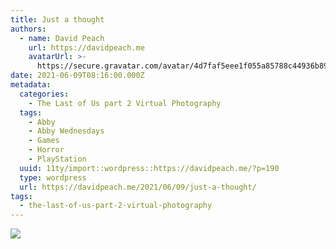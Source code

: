 ```yaml
---
title: Just a thought
authors:
  - name: David Peach
    url: https://davidpeach.me
    avatarUrl: >-
      https://secure.gravatar.com/avatar/4d7faf5eee1f055a85788c44936b8995eaab6dfb004e7854ec747ccb272e91ee?s=96&d=mm&r=g
date: 2021-06-09T08:16:00.000Z
metadata:
  categories:
    - The Last of Us part 2 Virtual Photography
  tags:
    - Abby
    - Abby Wednesdays
    - Games
    - Horror
    - PlayStation
  uuid: 11ty/import::wordpress::https://davidpeach.me/?p=190
  type: wordpress
  url: https://davidpeach.me/2021/06/09/just-a-thought/
tags:
  - the-last-of-us-part-2-virtual-photography
---
```

[![](/assets/Just-a-thought-2048x1832-q2rBP3hfgMG6.jpg)](/assets/Just-a-thought-2048x1832-q2rBP3hfgMG6.jpg)